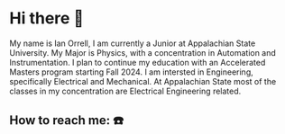 # Hi there 👋

<!--
**orrellij/orrellij** is a ✨ _special_ ✨ repository because its `README.md` (this file) appears on your GitHub profile.

Here are some ideas to get you started:

- 🔭 I’m currently working on ...
- 🌱 I’m currently learning ...
- 👯 I’m looking to collaborate on ...
- 🤔 I’m looking for help with ...
- 💬 Ask me about ...
- 📫 How to reach me: ...
- 😄 Pronouns: ...
- ⚡ Fun fact: ...
-->

My name is Ian Orrell, I am currently a Junior at Appalachian State University. My Major is Physics, with a concentration in 
Automation and Instrumentation. I plan to continue my education with an Accelerated Masters program starting Fall 2024. I am 
intersted in Engineering, specifically Electrical and Mechanical. At Appalachian State most of the classes in my concentration
are Electrical Engineering related.

## How to reach me: ☎️

